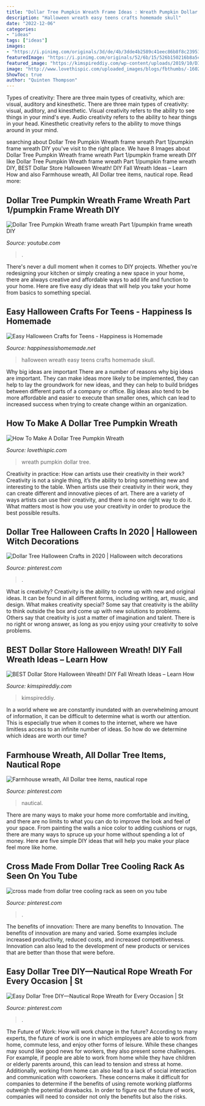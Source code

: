 ```yaml
---
title: "Dollar Tree Pumpkin Wreath Frame Ideas : Wreath Pumpkin Dollar Tree"
description: "Halloween wreath easy teens crafts homemade skull"
date: "2022-12-06"
categories:
- "ideas"
tags: ["ideas"]
images:
- "https://i.pinimg.com/originals/3d/de/4b/3dde4b2589c41eec86b8f8c23951d466.jpg"
featuredImage: "https://i.pinimg.com/originals/52/6b/15/526b150216b8a5cd562a369a69e6d05b.jpg"
featured_image: "https://kimspireddiy.com/wp-content/uploads/2019/10/DIY-Dollar-Tree-Halloween-Cat-Wreath.jpg"
image: "http://www.lovethispic.com/uploaded_images/blogs/fbthumbs/-1602668894-1-1.jpg"
ShowToc: true
author: "Quinten Thompson"
---
```



Types of creativity: There are three main types of creativity, which are: visual, auditory and kinesthetic.
There are three main types of creativity: visual, auditory, and kinesthetic. Visual creativity refers to the ability to see things in your mind's eye. Audio creativity refers to the ability to hear things in your head. Kinesthetic creativity refers to the ability to move things around in your mind.

	

		
searching about Dollar Tree Pumpkin Wreath frame wreath Part 1/pumpkin frame wreath DIY you've visit to the right place. We have 8 Images about Dollar Tree Pumpkin Wreath frame wreath Part 1/pumpkin frame wreath DIY like Dollar Tree Pumpkin Wreath frame wreath Part 1/pumpkin frame wreath DIY, BEST Dollar Store Halloween Wreath! DIY Fall Wreath Ideas – Learn How and also Farmhouse wreath, All Dollar tree items, nautical rope. Read more:
		
    
## Dollar Tree Pumpkin Wreath Frame Wreath Part 1/pumpkin Frame Wreath DIY

<img loading=lazy src="https://i.ytimg.com/vi/JQZsrwHwZUM/maxresdefault.jpg" onerror="this.onerror=null;this.src='https://tse4.mm.bing.net/th?id=OIP.-5yHTdbBDLL7mCyEnBkSbAHaEK&amp;pid=15.1';" alt="Dollar Tree Pumpkin Wreath frame wreath Part 1/pumpkin frame wreath DIY">

_Source: youtube.com_

>. 

	

There's never a dull moment when it comes to DIY projects. Whether you're redesigning your kitchen or simply creating a new space in your home, there are always creative and affordable ways to add life and function to your home. Here are five easy diy ideas that will help you take your home from basics to something special.

    
## Easy Halloween Crafts For Teens - Happiness Is Homemade

<img loading=lazy src="https://www.happinessishomemade.net/wp-content/uploads/2017/10/Halloween-Skull-Wreath.jpg" onerror="this.onerror=null;this.src='https://tse3.mm.bing.net/th?id=OIP._B-Mo8R-FHuvxfvXVj_1bwHaLH&amp;pid=15.1';" alt="Easy Halloween Crafts for Teens - Happiness is Homemade">

_Source: happinessishomemade.net_

>halloween wreath easy teens crafts homemade skull. 

	

Why big ideas are important
There are a number of reasons why big ideas are important. They can make ideas more likely to be implemented, they can help to lay the groundwork for new ideas, and they can help to build bridges between different parts of a company or office. Big ideas also tend to be more affordable and easier to execute than smaller ones, which can lead to increased success when trying to create change within an organization.

    
## How To Make A Dollar Tree Pumpkin Wreath

<img loading=lazy src="http://www.lovethispic.com/uploaded_images/blogs/fbthumbs/-1602668894-1-1.jpg" onerror="this.onerror=null;this.src='https://tse1.mm.bing.net/th?id=OIP.hN6xOFi40ppakUaE-O8EiAHaD4&amp;pid=15.1';" alt="How To Make A Dollar Tree Pumpkin Wreath">

_Source: lovethispic.com_

>wreath pumpkin dollar tree. 

	

Creativity in practice: How can artists use their creativity in their work?
Creativity is not a single thing, it’s the ability to bring something new and interesting to the table. When artists use their creativity in their work, they can create different and innovative pieces of art. There are a variety of ways artists can use their creativity, and there is no one right way to do it. What matters most is how you use your creativity in order to produce the best possible results.

    
## Dollar Tree Halloween Crafts In 2020 | Halloween Witch Decorations

<img loading=lazy src="https://i.pinimg.com/originals/3d/de/4b/3dde4b2589c41eec86b8f8c23951d466.jpg" onerror="this.onerror=null;this.src='https://tse2.mm.bing.net/th?id=OIP.hD0FEl6v0OdsdzxxiTEmiQHaLG&amp;pid=15.1';" alt="Dollar Tree Halloween Crafts in 2020 | Halloween witch decorations">

_Source: pinterest.com_

>. 

	

What is creativity?
Creativity is the ability to come up with new and original ideas. It can be found in all different forms, including writing, art, music, and design. What makes creativity special? Some say that creativity is the ability to think outside the box and come up with new solutions to problems. Others say that creativity is just a matter of imagination and talent. There is no right or wrong answer, as long as you enjoy using your creativity to solve problems.

    
## BEST Dollar Store Halloween Wreath! DIY Fall Wreath Ideas – Learn How

<img loading=lazy src="https://kimspireddiy.com/wp-content/uploads/2019/10/DIY-Dollar-Tree-Halloween-Cat-Wreath.jpg" onerror="this.onerror=null;this.src='https://tse3.mm.bing.net/th?id=OIP.CKMf0ty9QkrXDheYboGWLQHaLH&amp;pid=15.1';" alt="BEST Dollar Store Halloween Wreath! DIY Fall Wreath Ideas – Learn How">

_Source: kimspireddiy.com_

>kimspireddiy. 

	

In a world where we are constantly inundated with an overwhelming amount of information, it can be difficult to determine what is worth our attention. This is especially true when it comes to the internet, where we have limitless access to an infinite number of ideas. So how do we determine which ideas are worth our time?

    
## Farmhouse Wreath, All Dollar Tree Items, Nautical Rope

<img loading=lazy src="https://i.pinimg.com/736x/50/4d/e5/504de55315800902e9c5ca786fe9c77b.jpg" onerror="this.onerror=null;this.src='https://tse4.mm.bing.net/th?id=OIP.23zaH-yE1BKi4QU-B1FtDAHaJ4&amp;pid=15.1';" alt="Farmhouse wreath, All Dollar tree items, nautical rope">

_Source: pinterest.com_

>nautical. 

	

There are many ways to make your home more comfortable and inviting, and there are no limits to what you can do to improve the look and feel of your space. From painting the walls a nice color to adding cushions or rugs, there are many ways to spruce up your home without spending a lot of money. Here are five simple DIY ideas that will help you make your place feel more like home.

    
## Cross Made From Dollar Tree Cooling Rack As Seen On You Tube

<img loading=lazy src="https://i.pinimg.com/originals/18/0d/4e/180d4e4e2f719fbaf44a88c494a85100.jpg" onerror="this.onerror=null;this.src='https://tse2.mm.bing.net/th?id=OIP.jxSReefeOJZzSQlAHdBLKAHaJ4&amp;pid=15.1';" alt="cross made from dollar tree cooling rack as seen on you tube">

_Source: pinterest.com_

>. 

	

The benefits of innovation: There are many benefits to Innovation.
The benefits of innovation are many and varied. Some examples include increased productivity, reduced costs, and increased competitiveness. Innovation can also lead to the development of new products or services that are better than those that were before.

    
## Easy Dollar Tree DIY—Nautical Rope Wreath For Every Occasion | St

<img loading=lazy src="https://i.pinimg.com/originals/52/6b/15/526b150216b8a5cd562a369a69e6d05b.jpg" onerror="this.onerror=null;this.src='https://tse3.mm.bing.net/th?id=OIP.sNFGKAtvg0CKrvgUau8l1gHaJ4&amp;pid=15.1';" alt="Easy Dollar Tree DIY—Nautical Rope Wreath for Every Occasion | St">

_Source: pinterest.com_

>. 

	

The Future of Work: How will work change in the future?
According to many experts, the future of work is one in which employees are able to work from home, commute less, and enjoy other forms of leisure. While these changes may sound like good news for workers, they also present some challenges. For example, if people are able to work from home while they have children or elderly parents around, this can lead to tension and stress at home. Additionally, working from home can also lead to a lack of social interaction and communication with coworkers. These concerns make it difficult for companies to determine if the benefits of using remote working platforms outweigh the potential drawbacks. In order to figure out the future of work, companies will need to consider not only the benefits but also the risks.

